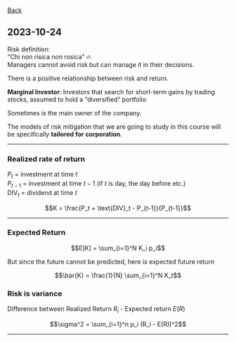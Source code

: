 [Back](00.md)

## 2023-10-24

Risk definition:  
"Chi non risica non rosica" :fire:  
Managers cannot avoid risk but can manage it in their decisions.

There is a positive relationship between risk and return.

**Marginal Investor**: Investors that search for short-term gains by trading stocks, assumed to hold a “diversified” portfolio

Sometimes is the main owner of the company.  

The models of risk mitigation that we are going to study in this course will be specifically **tailored for corporation**.

---

### Realized rate of return

$P_t$ = investment at time $t$  
$P_{t-1}$ = investment at time $t-1$  (if $t$ is day, the day before etc.)  
$\text{DIV}_t$ = dividend at time $t$  

$$K = \frac{P_t + \text{DIV}_t - P_{t-1}}{P_{t-1}}$$

---

### Expected Return

$$E[K] = \sum_{i=1}^N K_i p_i$$

But since the future cannot be predicted, here is expected future return

$$\bar{K} = \frac{1}{N} \sum_{i=1}^N K_t$$

### Risk is variance
Difference between Realized Return $R_i$ - Expected return $E(R)$

$$\sigma^2 = \sum_{i=1}^n p_i (R_i - E(R))^2$$

---

